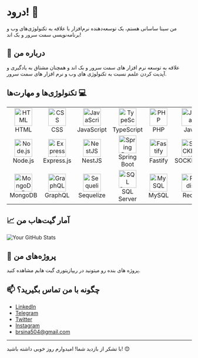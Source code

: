 # درود! 👋

من سینا ساسانی هستم، یک توسعه‌دهنده نرم‌افزار با علاقه به تکنولوژی‌های وب و برنامه‌نویسی سمت سرور و بک اند!

## 💼 درباره من

علاقه به توسعه نرم افزار های سمت سرور و بک اند و همچنان مشتاق به یادگیری و آپدیت کردن علمم نسبت به تکنولوژی های وب و نرم افزار های سمت سرور.

## تکنولوژی‌ها و مهارت‌ها 💻

<table>
  <tr>
    <td align="center">
      <img src="https://img.icons8.com/color/48/000000/html-5.png" alt="HTML" width="48"/>
      <br />HTML
    </td>
    <td align="center">
      <img src="https://img.icons8.com/color/48/000000/css3.png" alt="CSS" width="48"/>
      <br />CSS
    </td>
    <td align="center">
      <img src="https://img.icons8.com/color/48/000000/javascript.png" alt="JavaScript" width="48"/>
      <br />JavaScript
    </td>
    <td align="center">
      <img src="https://img.icons8.com/color/48/000000/typescript.png" alt="TypeScript" width="48"/>
      <br />TypeScript
    </td>
    <td align="center">
      <img src="https://img.icons8.com/color/48/000000/php.png" alt="PHP" width="48"/>
      <br />PHP
    </td>
    <td align="center">
      <img src="https://img.icons8.com/color/48/000000/java-coffee-cup-logo.png" alt="Java" width="48"/>
      <br />Java
    </td>
    <td align="center">
      <img src="https://img.icons8.com/color/48/000000/c-sharp-logo.png" alt="C#" width="48"/>
      <br />C#
    </td>
    <td align="center">
      <img src="https://img.icons8.com/color/48/000000/python.png" alt="Python" width="48"/>
      <br />Python
    </td>
  </tr>
  <tr>
    <td align="center">
      <img src="https://img.icons8.com/color/48/000000/nodejs.png" alt="Node.js" width="48"/>
      <br />Node.js
    </td>
    <td align="center">
      <img src="https://img.icons8.com/color/48/000000/express.png" alt="Express.js" width="48"/>
      <br />Express.js
    </td>
    <td align="center">
      <img src="https://img.icons8.com/color/48/000000/nestjs.png" alt="NestJS" width="48"/>
      <br />NestJS
    </td>
    <td align="center">
      <img src="https://img.icons8.com/color/48/000000/spring-logo.png" alt="Spring Boot" width="48"/>
      <br />Spring Boot
    </td>
    <td align="center">
      <img src="https://github.com/user-attachments/assets/ac66cd8f-9818-45ab-947c-645ebb3ac158" alt="Fastify" width="48"/>
      <br />Fastify
    </td>
    <td align="center">
      <img src="https://github.com/user-attachments/assets/9597e8c3-a90c-416a-95c3-6fb2c7a95482" alt="SOCKET.IO" width="48"/>
      <br />SOCKET.IO
    </td>
    <td align="center">
      <img src="https://github.com/user-attachments/assets/8633d86a-ac6e-470f-9d12-3bbec8617209" alt="gRPC" width="48"/>
      <br />gRPC
    </td>
  </tr>
  <tr>
    <td align="center">
      <img src="https://img.icons8.com/color/48/000000/mongodb.png" alt="MongoDB" width="48"/>
      <br />MongoDB
    </td>
    <td align="center">
      <img src="https://github.com/user-attachments/assets/9b0a7877-aa87-448c-9149-91723db8396c" alt="GraphQL" width="48"/>
      <br />GraphQL
    </td>
    <td align="center">
      <img src="https://github.com/user-attachments/assets/318d97dd-db7e-4e5e-b6e9-1c2a5b3f2ccc" alt="Sequelize" width="48"/>
      <br />Sequelize
    </td>
    <td align="center">
      <img src="https://github.com/user-attachments/assets/ee5f5971-328f-455a-9de6-772446631231" alt="SQL Server" width="48"/>
      <br />SQL Server
    </td>
    <td align="center">
      <img src="https://img.icons8.com/color/48/000000/mysql.png" alt="MySQL" width="48"/>
      <br />MySQL
    </td>
    <td align="center">
      <img src="https://img.icons8.com/color/48/000000/redis.png" alt="Redis" width="48"/>
      <br />Redis
    </td>
  </tr>
</table>

## 📈 آمار گیت‌هاب من

![Your GitHub Stats](https://github-readme-stats.vercel.app/api?username=Sinasasani34&show_icons=true&theme=radical)

## 🎉 پروژه‌های من

 پروژه های بنده رو میتونید در ریپازیتوری گیت هابم مشاهده کنید.

## 📫 چگونه با من تماس بگیرید؟

- [LinkedIn](https://www.linkedin.com/in/sina-br-46220b344?utm_source=share&utm_campaign=share_via&utm_content=profile&utm_medium=ios_app)
- [Telegram](https://t.me/Sinasasani13)
- [Twitter](https://x.com/rack_and_roly?s=21)
- [Instagram](https://www.instagram.com/sina.sasani.497?igsh=ZjJza29jeTJrZnBv&utm_source=qr)
- [brsina504@gmail.com](mailto:brsina504@gmail.com)

---

با تشکر از بازدید شما! امیدوارم روز خوبی داشته باشید! 😊
